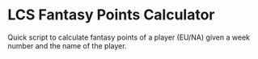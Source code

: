 LCS Fantasy Points Calculator
====

Quick script to calculate fantasy points of a player (EU/NA) given a week
number and the name of the player.

